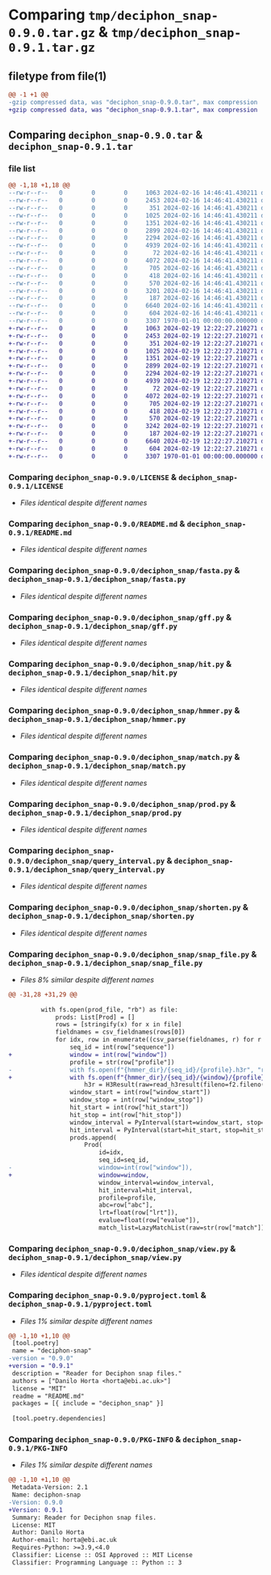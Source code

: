 # Comparing `tmp/deciphon_snap-0.9.0.tar.gz` & `tmp/deciphon_snap-0.9.1.tar.gz`

## filetype from file(1)

```diff
@@ -1 +1 @@
-gzip compressed data, was "deciphon_snap-0.9.0.tar", max compression
+gzip compressed data, was "deciphon_snap-0.9.1.tar", max compression
```

## Comparing `deciphon_snap-0.9.0.tar` & `deciphon_snap-0.9.1.tar`

### file list

```diff
@@ -1,18 +1,18 @@
--rw-r--r--   0        0        0     1063 2024-02-16 14:46:41.430211 deciphon_snap-0.9.0/LICENSE
--rw-r--r--   0        0        0     2453 2024-02-16 14:46:41.430211 deciphon_snap-0.9.0/README.md
--rw-r--r--   0        0        0      351 2024-02-16 14:46:41.430211 deciphon_snap-0.9.0/deciphon_snap/amino.py
--rw-r--r--   0        0        0     1025 2024-02-16 14:46:41.430211 deciphon_snap-0.9.0/deciphon_snap/fasta.py
--rw-r--r--   0        0        0     1351 2024-02-16 14:46:41.430211 deciphon_snap-0.9.0/deciphon_snap/gff.py
--rw-r--r--   0        0        0     2899 2024-02-16 14:46:41.430211 deciphon_snap-0.9.0/deciphon_snap/hit.py
--rw-r--r--   0        0        0     2294 2024-02-16 14:46:41.430211 deciphon_snap-0.9.0/deciphon_snap/hmmer.py
--rw-r--r--   0        0        0     4939 2024-02-16 14:46:41.430211 deciphon_snap-0.9.0/deciphon_snap/match.py
--rw-r--r--   0        0        0       72 2024-02-16 14:46:41.430211 deciphon_snap-0.9.0/deciphon_snap/path_like.py
--rw-r--r--   0        0        0     4072 2024-02-16 14:46:41.430211 deciphon_snap-0.9.0/deciphon_snap/prod.py
--rw-r--r--   0        0        0      705 2024-02-16 14:46:41.430211 deciphon_snap-0.9.0/deciphon_snap/query_interval.py
--rw-r--r--   0        0        0      418 2024-02-16 14:46:41.430211 deciphon_snap-0.9.0/deciphon_snap/read_snap.py
--rw-r--r--   0        0        0      570 2024-02-16 14:46:41.430211 deciphon_snap-0.9.0/deciphon_snap/shorten.py
--rw-r--r--   0        0        0     3201 2024-02-16 14:46:41.430211 deciphon_snap-0.9.0/deciphon_snap/snap_file.py
--rw-r--r--   0        0        0      187 2024-02-16 14:46:41.430211 deciphon_snap-0.9.0/deciphon_snap/stringify.py
--rw-r--r--   0        0        0     6640 2024-02-16 14:46:41.430211 deciphon_snap-0.9.0/deciphon_snap/view.py
--rw-r--r--   0        0        0      604 2024-02-16 14:46:41.430211 deciphon_snap-0.9.0/pyproject.toml
--rw-r--r--   0        0        0     3307 1970-01-01 00:00:00.000000 deciphon_snap-0.9.0/PKG-INFO
+-rw-r--r--   0        0        0     1063 2024-02-19 12:22:27.210271 deciphon_snap-0.9.1/LICENSE
+-rw-r--r--   0        0        0     2453 2024-02-19 12:22:27.210271 deciphon_snap-0.9.1/README.md
+-rw-r--r--   0        0        0      351 2024-02-19 12:22:27.210271 deciphon_snap-0.9.1/deciphon_snap/amino.py
+-rw-r--r--   0        0        0     1025 2024-02-19 12:22:27.210271 deciphon_snap-0.9.1/deciphon_snap/fasta.py
+-rw-r--r--   0        0        0     1351 2024-02-19 12:22:27.210271 deciphon_snap-0.9.1/deciphon_snap/gff.py
+-rw-r--r--   0        0        0     2899 2024-02-19 12:22:27.210271 deciphon_snap-0.9.1/deciphon_snap/hit.py
+-rw-r--r--   0        0        0     2294 2024-02-19 12:22:27.210271 deciphon_snap-0.9.1/deciphon_snap/hmmer.py
+-rw-r--r--   0        0        0     4939 2024-02-19 12:22:27.210271 deciphon_snap-0.9.1/deciphon_snap/match.py
+-rw-r--r--   0        0        0       72 2024-02-19 12:22:27.210271 deciphon_snap-0.9.1/deciphon_snap/path_like.py
+-rw-r--r--   0        0        0     4072 2024-02-19 12:22:27.210271 deciphon_snap-0.9.1/deciphon_snap/prod.py
+-rw-r--r--   0        0        0      705 2024-02-19 12:22:27.210271 deciphon_snap-0.9.1/deciphon_snap/query_interval.py
+-rw-r--r--   0        0        0      418 2024-02-19 12:22:27.210271 deciphon_snap-0.9.1/deciphon_snap/read_snap.py
+-rw-r--r--   0        0        0      570 2024-02-19 12:22:27.210271 deciphon_snap-0.9.1/deciphon_snap/shorten.py
+-rw-r--r--   0        0        0     3242 2024-02-19 12:22:27.210271 deciphon_snap-0.9.1/deciphon_snap/snap_file.py
+-rw-r--r--   0        0        0      187 2024-02-19 12:22:27.210271 deciphon_snap-0.9.1/deciphon_snap/stringify.py
+-rw-r--r--   0        0        0     6640 2024-02-19 12:22:27.210271 deciphon_snap-0.9.1/deciphon_snap/view.py
+-rw-r--r--   0        0        0      604 2024-02-19 12:22:27.210271 deciphon_snap-0.9.1/pyproject.toml
+-rw-r--r--   0        0        0     3307 1970-01-01 00:00:00.000000 deciphon_snap-0.9.1/PKG-INFO
```

### Comparing `deciphon_snap-0.9.0/LICENSE` & `deciphon_snap-0.9.1/LICENSE`

 * *Files identical despite different names*

### Comparing `deciphon_snap-0.9.0/README.md` & `deciphon_snap-0.9.1/README.md`

 * *Files identical despite different names*

### Comparing `deciphon_snap-0.9.0/deciphon_snap/fasta.py` & `deciphon_snap-0.9.1/deciphon_snap/fasta.py`

 * *Files identical despite different names*

### Comparing `deciphon_snap-0.9.0/deciphon_snap/gff.py` & `deciphon_snap-0.9.1/deciphon_snap/gff.py`

 * *Files identical despite different names*

### Comparing `deciphon_snap-0.9.0/deciphon_snap/hit.py` & `deciphon_snap-0.9.1/deciphon_snap/hit.py`

 * *Files identical despite different names*

### Comparing `deciphon_snap-0.9.0/deciphon_snap/hmmer.py` & `deciphon_snap-0.9.1/deciphon_snap/hmmer.py`

 * *Files identical despite different names*

### Comparing `deciphon_snap-0.9.0/deciphon_snap/match.py` & `deciphon_snap-0.9.1/deciphon_snap/match.py`

 * *Files identical despite different names*

### Comparing `deciphon_snap-0.9.0/deciphon_snap/prod.py` & `deciphon_snap-0.9.1/deciphon_snap/prod.py`

 * *Files identical despite different names*

### Comparing `deciphon_snap-0.9.0/deciphon_snap/query_interval.py` & `deciphon_snap-0.9.1/deciphon_snap/query_interval.py`

 * *Files identical despite different names*

### Comparing `deciphon_snap-0.9.0/deciphon_snap/shorten.py` & `deciphon_snap-0.9.1/deciphon_snap/shorten.py`

 * *Files identical despite different names*

### Comparing `deciphon_snap-0.9.0/deciphon_snap/snap_file.py` & `deciphon_snap-0.9.1/deciphon_snap/snap_file.py`

 * *Files 8% similar despite different names*

```diff
@@ -31,28 +31,29 @@
 
         with fs.open(prod_file, "rb") as file:
             prods: List[Prod] = []
             rows = [stringify(x) for x in file]
             fieldnames = csv_fieldnames(rows[0])
             for idx, row in enumerate((csv_parse(fieldnames, r) for r in rows[1:])):
                 seq_id = int(row["sequence"])
+                window = int(row["window"])
                 profile = str(row["profile"])
-                with fs.open(f"{hmmer_dir}/{seq_id}/{profile}.h3r", "rb") as f2:
+                with fs.open(f"{hmmer_dir}/{seq_id}/{window}/{profile}.h3r", "rb") as f2:
                     h3r = H3Result(raw=read_h3result(fileno=f2.fileno()))
                 window_start = int(row["window_start"])
                 window_stop = int(row["window_stop"])
                 hit_start = int(row["hit_start"])
                 hit_stop = int(row["hit_stop"])
                 window_interval = PyInterval(start=window_start, stop=window_stop)
                 hit_interval = PyInterval(start=hit_start, stop=hit_stop)
                 prods.append(
                     Prod(
                         id=idx,
                         seq_id=seq_id,
-                        window=int(row["window"]),
+                        window=window,
                         window_interval=window_interval,
                         hit_interval=hit_interval,
                         profile=profile,
                         abc=row["abc"],
                         lrt=float(row["lrt"]),
                         evalue=float(row["evalue"]),
                         match_list=LazyMatchList(raw=str(row["match"])),
```

### Comparing `deciphon_snap-0.9.0/deciphon_snap/view.py` & `deciphon_snap-0.9.1/deciphon_snap/view.py`

 * *Files identical despite different names*

### Comparing `deciphon_snap-0.9.0/pyproject.toml` & `deciphon_snap-0.9.1/pyproject.toml`

 * *Files 1% similar despite different names*

```diff
@@ -1,10 +1,10 @@
 [tool.poetry]
 name = "deciphon-snap"
-version = "0.9.0"
+version = "0.9.1"
 description = "Reader for Deciphon snap files."
 authors = ["Danilo Horta <horta@ebi.ac.uk>"]
 license = "MIT"
 readme = "README.md"
 packages = [{ include = "deciphon_snap" }]
 
 [tool.poetry.dependencies]
```

### Comparing `deciphon_snap-0.9.0/PKG-INFO` & `deciphon_snap-0.9.1/PKG-INFO`

 * *Files 1% similar despite different names*

```diff
@@ -1,10 +1,10 @@
 Metadata-Version: 2.1
 Name: deciphon-snap
-Version: 0.9.0
+Version: 0.9.1
 Summary: Reader for Deciphon snap files.
 License: MIT
 Author: Danilo Horta
 Author-email: horta@ebi.ac.uk
 Requires-Python: >=3.9,<4.0
 Classifier: License :: OSI Approved :: MIT License
 Classifier: Programming Language :: Python :: 3
```

